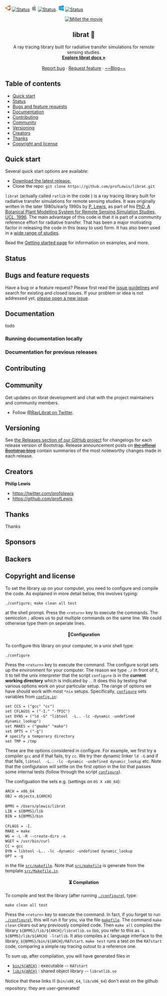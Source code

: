 
![linux](docs/res/ubuntu_sm.png) [![Status](https://github.com/profLewis/librat/workflows/CI%20ubuntu/badge.svg)](https://github.com/profLewis/librat/actions?query=workflow%3A%22CI+ubuntu%22)  ![macOS](docs/res/apple_sm.png) [![Status](https://github.com/profLewis/librat/workflows/CI%20macos/badge.svg)](https://github.com/profLewis/librat/actions?query=workflow%3A%22CI+macos%22). ![win](docs/res/win_sm.png) [![Status](https://github.com/profLewis/librat/workflows/CI%20windows/badge.svg)](https://github.com/profLewis/librat/actions?query=workflow%3A%22CI+windows%22)

<p align="center">
  <a href="https://github.com/profLewis/librat">
    <img src="http://www2.geog.ucl.ac.uk/~plewis/images/millet/millet.gif" alt="Millet the movie" width="72" height="72">
  </a>
</p>
<h2 align="center">librat 🐀</h2>

<p align="center">
  A ray tracing library built for radiative transfer simulations for remote sensing studies.
  <br>
  <a href="https://github.com/profLewis/librat/docs"><strong>Explore librat docs »</strong></a>
  <br>
  <br>
  <a href="https://github.com/profLewis/librat/issues/new?template=bug.md">Report bug</a>
  ·
  <a href="https://github.com/profLewis/librat/issues/new?template=feature.md&labels=feature">Request feature</a>
  ·
  <a href="https://blog.librat.com/">~~Blog~~</a>
</p>

## Table of contents

- [Quick start](#quick-start)
- [Status](#status)
- [Bugs and feature requests](#bugs-and-feature-requests)
- [Documentation](#documentation)
- [Contributing](#contributing)
- [Community](#community)
- [Versioning](#versioning)
- [Creators](#creators)
- [Thanks](#thanks)
- [Copyright and license](#copyright-and-license)


## Quick start

Several quick start options are available:

- [Download the latest release.](https://github.com/profLewis/librat/archive/master.zip)
- Clone the repo: `git clone https://github.com/profLewis/librat.git`

`librat` (actually called `ratlib` in the code ) is a ray tracing library built for radiative transfer simulations for remote sensing studies. It was originally written in the later 1980s/early 1990s by [P. Lewis](http://www2.geog.ucl.ac.uk/~plewis/), as part of his [PhD, A Botanical Plant Modelling System for Remote Sensing
Simulation Studies, UCL, 1996](http://www2.geog.ucl.ac.uk/~plewis/phd). The main advantage of this code is that it is part of a community reference effort for radiative transfer. That has been a major motivating factor in releasing the code in this (easy to use) form. It has also been used in a [wide range of studies](docs/ratindex.md).

Read the [Getting started page](https://github.com/profLewis/librat/docs/getting-started/introduction/) for information on examples, and more.


## Status



## Bugs and feature requests

Have a bug or a feature request? Please first read the [issue guidelines](https://github.com/profLewis/librat/blob/master/.github/CONTRIBUTING.md#using-the-issue-tracker) and search for existing and closed issues. If your problem or idea is not addressed yet, [please open a new issue](https://github.com/profLewis/librat/issues/new).


## Documentation

todo

### Running documentation locally


### Documentation for previous releases


## Contributing

## Community

Get updates on librat development and chat with the project maintainers and community members.

- Follow [@RayLibrat on Twitter](https://twitter.com/RayLibrat).

## Versioning

See [the Releases section of our GitHub project](https://github.com/profLewis/librat/releases) for changelogs for each release version of Bootstrap. Release announcement posts on [~~the official Bootstrap blog~~](https://blog.librat.com/) contain summaries of the most noteworthy changes made in each release.


## Creators

**Philip Lewis**

- <https://twitter.com/profplewis>
- <https://github.com/profLewis>



## Thanks


Thanks 

## Sponsors


## Backers


## Copyright and license



To set the library up on your computer, you need to configure and compile the code. As explained in more detail below, this involves typing:

    ./configure; make clean all test
    
at the shell prompt. Press the `<return>` key to execute the commands. The semicolon `;` allows us to put multiple commands on the same line. We could otherwise type them on seperate lines. 


<h4 align="center">📲Configuration</h4>



To configure this library on your computer, in a unix shell type:

    ./configure

Press the `<return>` key to execute the command. The configure script sets up the environment for your computer. The reason we type `./` in front of it, it to tell the unix interpreter that the script `configure` is in the **current working directory** which is indicated by `.`. It does this by testing that various options work on your particular setup. The range of options we have should work with most `*nix` setups. Specifically, [`configure`](configure)  sets variables from [`config.in`](config.in):

    set CCS = ("gcc" "cc")
    set CFLAGSS = ("-I." "-fPIC")
    set DYNS = ("ld -G" "libtool  -L.. -lc -dynamic -undefined dynamic_lookup")
    set MAKES = ("gmake" "make")
    set OPTS = ("-g")
    # specify a temporary directory
    set TMP = /tmp
    
These are the options considered in configure. For example, we first try a compiler `gcc` and if that fails, try `cc`. We try ther dynamic linker `ld -G` and if that fails, `libtool  -L.. -lc -dynamic -undefined dynamic_lookup` etc. Note that the configutaion will settle on the first option in the list that passes some internal tests (follow through the script [`configure`](configure)).

The configuation the sets e.g. (settings on `OS X x86_64`):

    ARCH = x86_64
    OBJ = objects.${ARCH}

    BPMS = /Users/plewis/librat
    LIB = ${BPMS}/lib
    BIN = ${BPMS}/bin

    CFLAGS = -I.
    MAKE = make
    WG = -L -R --create-dirs -o
    WGET = /usr/bin/curl
    CC = gcc
    DYN = libtool -L.. -lc -dynamic -undefined dynamic_lookup
    OPT = -g

in the file [`src/makefile`](src/makefile). Note that [`src/makefile`](src/makefile) is generate from the template [`src/Makefile.in`](src/Makefile.in).


<h4 align="center">⏳ Compilation</h4>


To compile and test the library (after running [`./configure`)](configure), type:

    make clean all test
    
Press the `<return>` key to execute the command. In fact, if you forget to run [`./configure`)](configure), this will run it for you, via the file [`makefile`](makefile). The command `make clean` clears out any previously compiled code. Then `make all` compiles the library `${BPMS}/lib/${ARCH}/libratlib.so` (so, you refer to this as `-L ${BPMS}/lib/${ARCH} -lratlib`. It also compiles a `C` language interface to the library, `${BPMS}/bin/${ARCH}/RATstart`. `make test` runs a test on the `RATstart` code, comparing a simple ray tracing outout to a reference one.

To sum up, after compilation, you will have generated files in

* [`bin/${ARCH}`](bin/x86_64) : executable -- `RATstart`
* [`lib/${ARCH}`](lib/x86_64) : shared object library -- `libratlib.so`

Notice that these links ⛓ (`bin/x86_64`, `lib/x86_64`)  don't exist on the github repository: they are user-generated!

